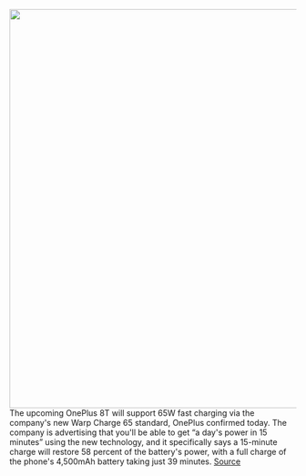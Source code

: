 <img src='https://cdn.vox-cdn.com/thumbor/jPXAY-ktqUteadY7AhIXvvwU_60=/0x0:1248x703/1200x800/filters:focal(44x255:242x453)/cdn.vox-cdn.com/uploads/chorus_image/image/67461789/image001.0.jpg' width='700px' /><br/>
The upcoming OnePlus 8T will support 65W fast charging via the company's new Warp Charge 65 standard, OnePlus confirmed today. The company is advertising that you'll be able to get “a day's power in 15 minutes” using the new technology, and it specifically says a 15-minute charge will restore 58 percent of the battery's power, with a full charge of the phone's 4,500mAh battery taking just 39 minutes.
<a href='https://www.theverge.com/2020/9/24/21454145/oneplus-8t-warp-charge-65-fast-charging-65w-specs-4500-mah-battery'> Source <a/>